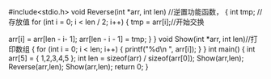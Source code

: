 #include<stdio.h>
void Reverse(int *arr, int len)      //逆置功能函数，
{
 int tmp;    //存放值
 for (int i = 0; i < len / 2; i++)
 {
  tmp = arr[i];//开始交换

 arr[i] = arr[len - i- 1];
  arr[len - i - 1] = tmp;
 }
}
void Show(int *arr, int len)//打印数组
{
 for (int i = 0; i < len; i++)
 {
  printf("%d\n ", arr[i]);
 }
}
int main()
{
 int arr[5] = { 1,2,3,4,5 };
 int len = sizeof(arr) / sizeof(arr[0]);
 Show(arr,len);
 Reverse(arr,len);
 Show(arr,len);
 return 0;
}
